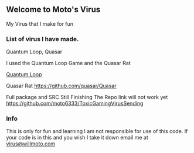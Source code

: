 ## Welcome to Moto's Virus

My Virus that I make for fun

### List of virus I have made.

Quantum Loop, Quasar

I used the Quantum Loop Game and the Quasar Rat

[Quantum Loop](https://cakeu.itch.io/quantum-loop)

Quasar Rat https://github.com/quasar/Quasar

Full package and SRC Still Finishing The Repo link will not work yet https://github.com/moto6333/ToxicGamingVirusSending


### Info

This is only for fun and learning I am not responsible for use of this code. If your code is in this and you wish I take it down email me at virus@willmoto.com
